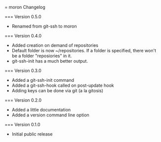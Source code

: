 = moron Changelog

=== Version 0.5.0

* Renamed from git-ssh to moron

=== Version 0.4.0

* Added creation on demand of repositories
* Default folder is now ~/repositories. If a folder is specified, there won't be a folder "reposiories" in it.
* git-ssh-init has a much better output.

=== Version 0.3.0

* Added a git-ssh-init command
* Added a git-ssh-hook called on post-update hook
* Adding keys can be done via git (a la gitosis)

=== Version 0.2.0

* Added a little documentation
* Added a version command line option

=== Version 0.1.0

* Initial public release
